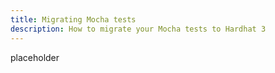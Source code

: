 ```yaml
---
title: Migrating Mocha tests
description: How to migrate your Mocha tests to Hardhat 3
---
```


placeholder
